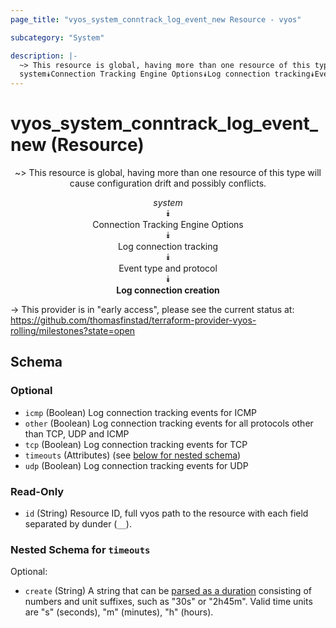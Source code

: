 ```yaml
---
page_title: "vyos_system_conntrack_log_event_new Resource - vyos"

subcategory: "System"

description: |- 
  ~> This resource is global, having more than one resource of this type will cause configuration drift and possibly conflicts.
  system⯯Connection Tracking Engine Options⯯Log connection tracking⯯Event type and protocol⯯Log connection creation
---
```


# vyos_system_conntrack_log_event_new (Resource)
<center>

~> This resource is global, having more than one resource of this type will cause configuration drift and possibly conflicts.

*system*  
⯯  
Connection Tracking Engine Options  
⯯  
Log connection tracking  
⯯  
Event type and protocol  
⯯  
**Log connection creation**


</center>

-> This provider is in "early access", please see the current status at: https://github.com/thomasfinstad/terraform-provider-vyos-rolling/milestones?state=open

## Schema

### Optional

- `icmp` (Boolean) Log connection tracking events for ICMP
- `other` (Boolean) Log connection tracking events for all protocols other than TCP, UDP and ICMP
- `tcp` (Boolean) Log connection tracking events for TCP
- `timeouts` (Attributes) (see [below for nested schema](#nestedatt--timeouts))
- `udp` (Boolean) Log connection tracking events for UDP

### Read-Only

- `id` (String) Resource ID, full vyos path to the resource with each field separated by dunder (`__`).

<a id="nestedatt--timeouts"></a>
### Nested Schema for `timeouts`

Optional:

- `create` (String) A string that can be [parsed as a duration](https://pkg.go.dev/time#ParseDuration) consisting of numbers and unit suffixes, such as &#34;30s&#34; or &#34;2h45m&#34;. Valid time units are &#34;s&#34; (seconds), &#34;m&#34; (minutes), &#34;h&#34; (hours).  
